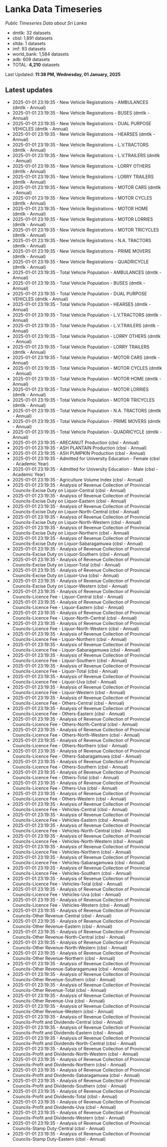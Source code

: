 # Lanka Data Timeseries
*Public Timeseries Data about Sri Lanka*

* dmtlk: 32 datasets
* cbsl: 1,891 datasets
* sltda: 1 datasets
* imf: 93 datasets
* world_bank: 1,584 datasets
* adb: 609 datasets
* TOTAL: **4,210** datasets

Last Updated: **11:38 PM, Wednesday, 01 January, 2025**

## Latest updates

* 2025-01-01 23:19:35 - New Vehicle Registrations - AMBULANCES (dmtlk - Annual)
* 2025-01-01 23:19:35 - New Vehicle Registrations - BUSES (dmtlk - Annual)
* 2025-01-01 23:19:35 - New Vehicle Registrations - DUAL PURPOSE VEHICLES (dmtlk - Annual)
* 2025-01-01 23:19:35 - New Vehicle Registrations - HEARSES (dmtlk - Annual)
* 2025-01-01 23:19:35 - New Vehicle Registrations - L.V.TRACTORS (dmtlk - Annual)
* 2025-01-01 23:19:35 - New Vehicle Registrations - L.V.TRAILERS (dmtlk - Annual)
* 2025-01-01 23:19:35 - New Vehicle Registrations - LORRY OTHERS (dmtlk - Annual)
* 2025-01-01 23:19:35 - New Vehicle Registrations - LORRY TRAILERS (dmtlk - Annual)
* 2025-01-01 23:19:35 - New Vehicle Registrations - MOTOR CARS (dmtlk - Annual)
* 2025-01-01 23:19:35 - New Vehicle Registrations - MOTOR CYCLES (dmtlk - Annual)
* 2025-01-01 23:19:35 - New Vehicle Registrations - MOTOR HOME (dmtlk - Annual)
* 2025-01-01 23:19:35 - New Vehicle Registrations - MOTOR LORRIES (dmtlk - Annual)
* 2025-01-01 23:19:35 - New Vehicle Registrations - MOTOR TRICYCLES (dmtlk - Annual)
* 2025-01-01 23:19:35 - New Vehicle Registrations - N.A. TRACTORS (dmtlk - Annual)
* 2025-01-01 23:19:35 - New Vehicle Registrations - PRIME MOVERS (dmtlk - Annual)
* 2025-01-01 23:19:35 - New Vehicle Registrations - QUADRICYCLE (dmtlk - Annual)
* 2025-01-01 23:19:35 - Total Vehicle Population - AMBULANCES (dmtlk - Annual)
* 2025-01-01 23:19:35 - Total Vehicle Population - BUSES (dmtlk - Annual)
* 2025-01-01 23:19:35 - Total Vehicle Population - DUAL PURPOSE VEHICLES (dmtlk - Annual)
* 2025-01-01 23:19:35 - Total Vehicle Population - HEARSES (dmtlk - Annual)
* 2025-01-01 23:19:35 - Total Vehicle Population - L.V.TRACTORS (dmtlk - Annual)
* 2025-01-01 23:19:35 - Total Vehicle Population - L.V.TRAILERS (dmtlk - Annual)
* 2025-01-01 23:19:35 - Total Vehicle Population - LORRY OTHERS (dmtlk - Annual)
* 2025-01-01 23:19:35 - Total Vehicle Population - LORRY TRAILERS (dmtlk - Annual)
* 2025-01-01 23:19:35 - Total Vehicle Population - MOTOR CARS (dmtlk - Annual)
* 2025-01-01 23:19:35 - Total Vehicle Population - MOTOR CYCLES (dmtlk - Annual)
* 2025-01-01 23:19:35 - Total Vehicle Population - MOTOR HOME (dmtlk - Annual)
* 2025-01-01 23:19:35 - Total Vehicle Population - MOTOR LORRIES (dmtlk - Annual)
* 2025-01-01 23:19:35 - Total Vehicle Population - MOTOR TRICYCLES (dmtlk - Annual)
* 2025-01-01 23:19:35 - Total Vehicle Population - N.A. TRACTORS (dmtlk - Annual)
* 2025-01-01 23:19:35 - Total Vehicle Population - PRIME MOVERS (dmtlk - Annual)
* 2025-01-01 23:19:35 - Total Vehicle Population - QUADRICYCLE (dmtlk - Annual)
* 2025-01-01 23:19:35 - ARECANUT Production (cbsl - Annual)
* 2025-01-01 23:19:35 - ASH PLANTAIN Production (cbsl - Annual)
* 2025-01-01 23:19:35 - ASH PUMPKIN Production (cbsl - Annual)
* 2025-01-01 23:19:35 - Admitted for University Education - Female (cbsl - Academic Year)
* 2025-01-01 23:19:35 - Admitted for University Education - Male (cbsl - Academic Year)
* 2025-01-01 23:19:35 - Agriculture Volume Index (cbsl - Annual)
* 2025-01-01 23:19:35 - Analysis of Revenue Collection of Provincial Councils-Excise Duty on Liquor-Central (cbsl - Annual)
* 2025-01-01 23:19:35 - Analysis of Revenue Collection of Provincial Councils-Excise Duty on Liquor-Eastern (cbsl - Annual)
* 2025-01-01 23:19:35 - Analysis of Revenue Collection of Provincial Councils-Excise Duty on Liquor-North-Central (cbsl - Annual)
* 2025-01-01 23:19:35 - Analysis of Revenue Collection of Provincial Councils-Excise Duty on Liquor-North-Western (cbsl - Annual)
* 2025-01-01 23:19:35 - Analysis of Revenue Collection of Provincial Councils-Excise Duty on Liquor-Northern (cbsl - Annual)
* 2025-01-01 23:19:35 - Analysis of Revenue Collection of Provincial Councils-Excise Duty on Liquor-Sabaragamuwa (cbsl - Annual)
* 2025-01-01 23:19:35 - Analysis of Revenue Collection of Provincial Councils-Excise Duty on Liquor-Southern (cbsl - Annual)
* 2025-01-01 23:19:35 - Analysis of Revenue Collection of Provincial Councils-Excise Duty on Liquor-Total (cbsl - Annual)
* 2025-01-01 23:19:35 - Analysis of Revenue Collection of Provincial Councils-Excise Duty on Liquor-Uva (cbsl - Annual)
* 2025-01-01 23:19:35 - Analysis of Revenue Collection of Provincial Councils-Excise Duty on Liquor-Western (cbsl - Annual)
* 2025-01-01 23:19:35 - Analysis of Revenue Collection of Provincial Councils-Licence Fee - Liquor-Central (cbsl - Annual)
* 2025-01-01 23:19:35 - Analysis of Revenue Collection of Provincial Councils-Licence Fee - Liquor-Eastern (cbsl - Annual)
* 2025-01-01 23:19:35 - Analysis of Revenue Collection of Provincial Councils-Licence Fee - Liquor-North-Central (cbsl - Annual)
* 2025-01-01 23:19:35 - Analysis of Revenue Collection of Provincial Councils-Licence Fee - Liquor-North-Western (cbsl - Annual)
* 2025-01-01 23:19:35 - Analysis of Revenue Collection of Provincial Councils-Licence Fee - Liquor-Northern (cbsl - Annual)
* 2025-01-01 23:19:35 - Analysis of Revenue Collection of Provincial Councils-Licence Fee - Liquor-Sabaragamuwa (cbsl - Annual)
* 2025-01-01 23:19:35 - Analysis of Revenue Collection of Provincial Councils-Licence Fee - Liquor-Southern (cbsl - Annual)
* 2025-01-01 23:19:35 - Analysis of Revenue Collection of Provincial Councils-Licence Fee - Liquor-Total (cbsl - Annual)
* 2025-01-01 23:19:35 - Analysis of Revenue Collection of Provincial Councils-Licence Fee - Liquor-Uva (cbsl - Annual)
* 2025-01-01 23:19:35 - Analysis of Revenue Collection of Provincial Councils-Licence Fee - Liquor-Western (cbsl - Annual)
* 2025-01-01 23:19:35 - Analysis of Revenue Collection of Provincial Councils-Licence Fee - Others-Central (cbsl - Annual)
* 2025-01-01 23:19:35 - Analysis of Revenue Collection of Provincial Councils-Licence Fee - Others-Eastern (cbsl - Annual)
* 2025-01-01 23:19:35 - Analysis of Revenue Collection of Provincial Councils-Licence Fee - Others-North-Central (cbsl - Annual)
* 2025-01-01 23:19:35 - Analysis of Revenue Collection of Provincial Councils-Licence Fee - Others-North-Western (cbsl - Annual)
* 2025-01-01 23:19:35 - Analysis of Revenue Collection of Provincial Councils-Licence Fee - Others-Northern (cbsl - Annual)
* 2025-01-01 23:19:35 - Analysis of Revenue Collection of Provincial Councils-Licence Fee - Others-Sabaragamuwa (cbsl - Annual)
* 2025-01-01 23:19:35 - Analysis of Revenue Collection of Provincial Councils-Licence Fee - Others-Southern (cbsl - Annual)
* 2025-01-01 23:19:35 - Analysis of Revenue Collection of Provincial Councils-Licence Fee - Others-Total (cbsl - Annual)
* 2025-01-01 23:19:35 - Analysis of Revenue Collection of Provincial Councils-Licence Fee - Others-Uva (cbsl - Annual)
* 2025-01-01 23:19:35 - Analysis of Revenue Collection of Provincial Councils-Licence Fee - Others-Western (cbsl - Annual)
* 2025-01-01 23:19:35 - Analysis of Revenue Collection of Provincial Councils-Licence Fee - Vehicles-Central (cbsl - Annual)
* 2025-01-01 23:19:35 - Analysis of Revenue Collection of Provincial Councils-Licence Fee - Vehicles-Eastern (cbsl - Annual)
* 2025-01-01 23:19:35 - Analysis of Revenue Collection of Provincial Councils-Licence Fee - Vehicles-North-Central (cbsl - Annual)
* 2025-01-01 23:19:35 - Analysis of Revenue Collection of Provincial Councils-Licence Fee - Vehicles-North-Western (cbsl - Annual)
* 2025-01-01 23:19:35 - Analysis of Revenue Collection of Provincial Councils-Licence Fee - Vehicles-Northern (cbsl - Annual)
* 2025-01-01 23:19:35 - Analysis of Revenue Collection of Provincial Councils-Licence Fee - Vehicles-Sabaragamuwa (cbsl - Annual)
* 2025-01-01 23:19:35 - Analysis of Revenue Collection of Provincial Councils-Licence Fee - Vehicles-Southern (cbsl - Annual)
* 2025-01-01 23:19:35 - Analysis of Revenue Collection of Provincial Councils-Licence Fee - Vehicles-Total (cbsl - Annual)
* 2025-01-01 23:19:35 - Analysis of Revenue Collection of Provincial Councils-Licence Fee - Vehicles-Uva (cbsl - Annual)
* 2025-01-01 23:19:35 - Analysis of Revenue Collection of Provincial Councils-Licence Fee - Vehicles-Western (cbsl - Annual)
* 2025-01-01 23:19:35 - Analysis of Revenue Collection of Provincial Councils-Other Revenue-Central (cbsl - Annual)
* 2025-01-01 23:19:35 - Analysis of Revenue Collection of Provincial Councils-Other Revenue-Eastern (cbsl - Annual)
* 2025-01-01 23:19:35 - Analysis of Revenue Collection of Provincial Councils-Other Revenue-North-Central (cbsl - Annual)
* 2025-01-01 23:19:35 - Analysis of Revenue Collection of Provincial Councils-Other Revenue-North-Western (cbsl - Annual)
* 2025-01-01 23:19:35 - Analysis of Revenue Collection of Provincial Councils-Other Revenue-Northern (cbsl - Annual)
* 2025-01-01 23:19:35 - Analysis of Revenue Collection of Provincial Councils-Other Revenue-Sabaragamuwa (cbsl - Annual)
* 2025-01-01 23:19:35 - Analysis of Revenue Collection of Provincial Councils-Other Revenue-Southern (cbsl - Annual)
* 2025-01-01 23:19:35 - Analysis of Revenue Collection of Provincial Councils-Other Revenue-Total (cbsl - Annual)
* 2025-01-01 23:19:35 - Analysis of Revenue Collection of Provincial Councils-Other Revenue-Uva (cbsl - Annual)
* 2025-01-01 23:19:35 - Analysis of Revenue Collection of Provincial Councils-Other Revenue-Western (cbsl - Annual)
* 2025-01-01 23:19:35 - Analysis of Revenue Collection of Provincial Councils-Profit and Dividends-Central (cbsl - Annual)
* 2025-01-01 23:19:35 - Analysis of Revenue Collection of Provincial Councils-Profit and Dividends-Eastern (cbsl - Annual)
* 2025-01-01 23:19:35 - Analysis of Revenue Collection of Provincial Councils-Profit and Dividends-North-Central (cbsl - Annual)
* 2025-01-01 23:19:35 - Analysis of Revenue Collection of Provincial Councils-Profit and Dividends-North-Western (cbsl - Annual)
* 2025-01-01 23:19:35 - Analysis of Revenue Collection of Provincial Councils-Profit and Dividends-Northern (cbsl - Annual)
* 2025-01-01 23:19:35 - Analysis of Revenue Collection of Provincial Councils-Profit and Dividends-Sabaragamuwa (cbsl - Annual)
* 2025-01-01 23:19:35 - Analysis of Revenue Collection of Provincial Councils-Profit and Dividends-Southern (cbsl - Annual)
* 2025-01-01 23:19:35 - Analysis of Revenue Collection of Provincial Councils-Profit and Dividends-Total (cbsl - Annual)
* 2025-01-01 23:19:35 - Analysis of Revenue Collection of Provincial Councils-Profit and Dividends-Uva (cbsl - Annual)
* 2025-01-01 23:19:35 - Analysis of Revenue Collection of Provincial Councils-Profit and Dividends-Western (cbsl - Annual)
* 2025-01-01 23:19:35 - Analysis of Revenue Collection of Provincial Councils-Stamp Duty-Central (cbsl - Annual)
* 2025-01-01 23:19:35 - Analysis of Revenue Collection of Provincial Councils-Stamp Duty-Eastern (cbsl - Annual)
